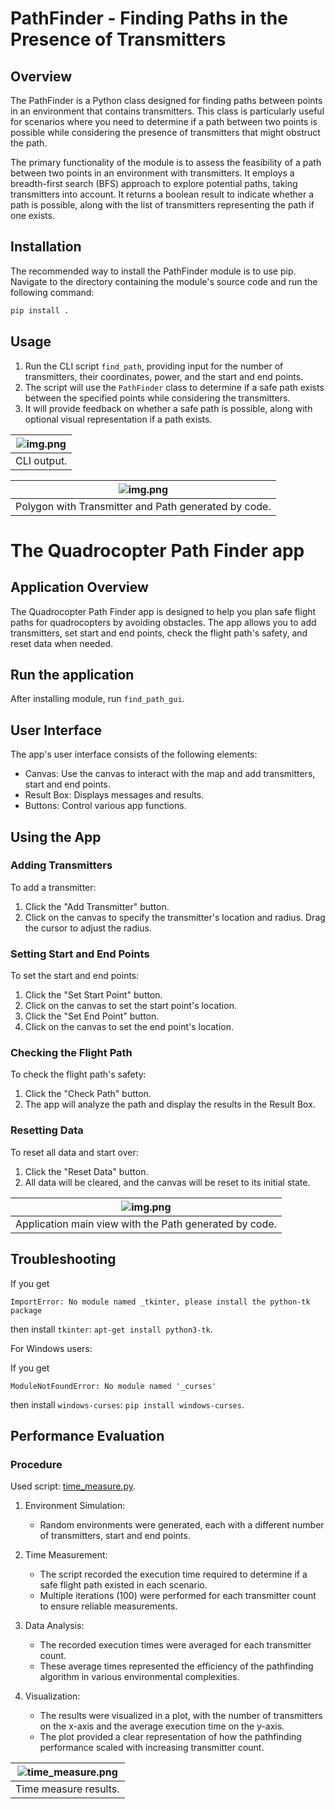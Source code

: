# PathFinder - Finding Paths in the Presence of Transmitters

## Overview

The PathFinder is a Python class designed for finding paths between points in an
environment that contains transmitters. This class is particularly useful for scenarios where
you need to determine if a path between two points is possible while considering the
presence of transmitters that might obstruct the path.

The primary functionality of the module is to assess the feasibility of a path between two
points in an environment with transmitters. It employs a breadth-first search (BFS) approach
to explore potential paths, taking transmitters into account. It returns a boolean result to
indicate whether a path is possible, along with the list of transmitters representing the path if
one exists.

## Installation

The recommended way to install the PathFinder module is to use pip.
Navigate to the directory containing the module's source code and run the following command:

```bash
pip install .
```

## Usage

1. Run the CLI script `find_path`, providing input for the number of transmitters,
   their coordinates, power, and the start and end points.
2. The script will use the `PathFinder` class to determine if a safe path exists between the
   specified points while considering the transmitters.
3. It will provide feedback on whether a safe path is possible,
   along with optional visual representation if a path exists.

| ![img.png](assets/cli.png) |
|:--------------------------:|
|        CLI output.         |

|            ![img.png](assets/cli_img.png)            |
|:----------------------------------------------------:|
| Polygon with Transmitter and Path generated by code. |

# The Quadrocopter Path Finder app

## Application Overview

The Quadrocopter Path Finder app is designed to help you plan safe flight paths for
quadrocopters by avoiding obstacles.
The app allows you to add transmitters, set start and end points, check the flight path's
safety, and reset data when needed.

## Run the application

After installing module, run `find_path_gui`.

## User Interface

The app's user interface consists of the following elements:

* Canvas: Use the canvas to interact with the map and add transmitters, start and end points.
* Result Box: Displays messages and results.
* Buttons: Control various app functions.

## Using the App

### Adding Transmitters

To add a transmitter:

1. Click the "Add Transmitter" button.
2. Click on the canvas to specify the transmitter's location and radius. Drag the cursor to adjust the radius.

### Setting Start and End Points

To set the start and end points:

1. Click the "Set Start Point" button.
2. Click on the canvas to set the start point's location.
3. Click the "Set End Point" button.
4. Click on the canvas to set the end point's location.

### Checking the Flight Path

To check the flight path's safety:

1. Click the "Check Path" button.
2. The app will analyze the path and display the results in the Result Box.

### Resetting Data

To reset all data and start over:

1. Click the "Reset Data" button.
2. All data will be cleared, and the canvas will be reset to its initial state.

|             ![img.png](assets/gui_app.png)             |
|:------------------------------------------------------:|
| Application main view with the Path generated by code. |

## Troubleshooting

If you get

```
ImportError: No module named _tkinter, please install the python-tk package
```

then install `tkinter`: `apt-get install python3-tk`.

For Windows users:

If you get

```
ModuleNotFoundError: No module named '_curses'
```

then install `windows-curses`: `pip install windows-curses`.

## Performance Evaluation

### Procedure

Used script: [time_measure.py](quadrocopter/utils/time_measure.py).

1. Environment Simulation:
    * Random environments were generated, each with a different number of transmitters, start and end points.

2. Time Measurement:
    * The script recorded the execution time required to determine if a safe flight path existed in each scenario.
    * Multiple iterations (100) were performed for each transmitter count to ensure reliable measurements.

3. Data Analysis:
    * The recorded execution times were averaged for each transmitter count.
    * These average times represented the efficiency of the pathfinding algorithm in various environmental complexities.

4. Visualization:
    * The results were visualized in a plot, with the number of transmitters on the x-axis and the average execution
      time on the y-axis.
    * The plot provided a clear representation of how the pathfinding performance scaled with increasing transmitter
      count.

| ![time_measure.png](assets/time_measure.png) |
|:--------------------------------------------:|
|            Time measure results.             |